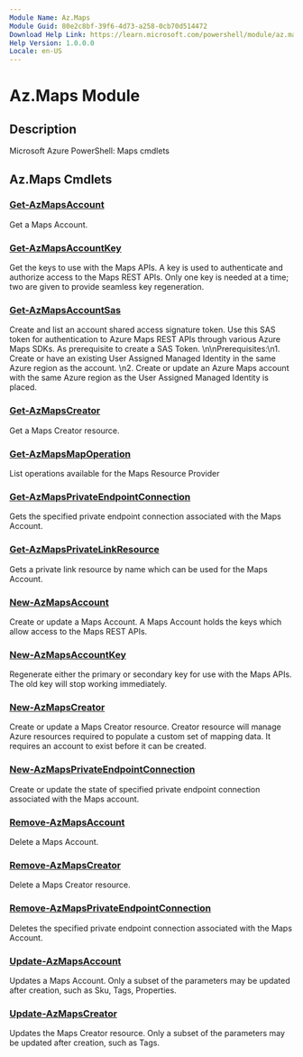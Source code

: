 ```yaml
---
Module Name: Az.Maps
Module Guid: 80e2c8bf-39f6-4d73-a258-0cb70d514472
Download Help Link: https://learn.microsoft.com/powershell/module/az.maps
Help Version: 1.0.0.0
Locale: en-US
---
```


# Az.Maps Module
## Description
Microsoft Azure PowerShell: Maps cmdlets

## Az.Maps Cmdlets
### [Get-AzMapsAccount](Get-AzMapsAccount.md)
Get a Maps Account.

### [Get-AzMapsAccountKey](Get-AzMapsAccountKey.md)
Get the keys to use with the Maps APIs.
A key is used to authenticate and authorize access to the Maps REST APIs.
Only one key is needed at a time; two are given to provide seamless key regeneration.

### [Get-AzMapsAccountSas](Get-AzMapsAccountSas.md)
Create and list an account shared access signature token.
Use this SAS token for authentication to Azure Maps REST APIs through various Azure Maps SDKs.
As prerequisite to create a SAS Token.
\n\nPrerequisites:\n1.
Create or have an existing User Assigned Managed Identity in the same Azure region as the account.
\n2.
Create or update an Azure Maps account with the same Azure region as the User Assigned Managed Identity is placed.

### [Get-AzMapsCreator](Get-AzMapsCreator.md)
Get a Maps Creator resource.

### [Get-AzMapsMapOperation](Get-AzMapsMapOperation.md)
List operations available for the Maps Resource Provider

### [Get-AzMapsPrivateEndpointConnection](Get-AzMapsPrivateEndpointConnection.md)
Gets the specified private endpoint connection associated with the Maps Account.

### [Get-AzMapsPrivateLinkResource](Get-AzMapsPrivateLinkResource.md)
Gets a private link resource by name which can be used for the Maps Account.

### [New-AzMapsAccount](New-AzMapsAccount.md)
Create or update a Maps Account.
A Maps Account holds the keys which allow access to the Maps REST APIs.

### [New-AzMapsAccountKey](New-AzMapsAccountKey.md)
Regenerate either the primary or secondary key for use with the Maps APIs.
The old key will stop working immediately.

### [New-AzMapsCreator](New-AzMapsCreator.md)
Create or update a Maps Creator resource.
Creator resource will manage Azure resources required to populate a custom set of mapping data.
It requires an account to exist before it can be created.

### [New-AzMapsPrivateEndpointConnection](New-AzMapsPrivateEndpointConnection.md)
Create or update the state of specified private endpoint connection associated with the Maps account.

### [Remove-AzMapsAccount](Remove-AzMapsAccount.md)
Delete a Maps Account.

### [Remove-AzMapsCreator](Remove-AzMapsCreator.md)
Delete a Maps Creator resource.

### [Remove-AzMapsPrivateEndpointConnection](Remove-AzMapsPrivateEndpointConnection.md)
Deletes the specified private endpoint connection associated with the Maps Account.

### [Update-AzMapsAccount](Update-AzMapsAccount.md)
Updates a Maps Account.
Only a subset of the parameters may be updated after creation, such as Sku, Tags, Properties.

### [Update-AzMapsCreator](Update-AzMapsCreator.md)
Updates the Maps Creator resource.
Only a subset of the parameters may be updated after creation, such as Tags.

